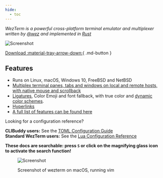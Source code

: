 ```yaml
---
hide:
  - toc
---
```


*WezTerm is a powerful cross-platform terminal emulator and multiplexer written by <a href="https://github.com/wez/">@wez</a> and implemented in <a href="https://www.rust-lang.org/">Rust</a>*

![Screenshot](screenshots/wezterm-vday-screenshot.png)

[Download :material-tray-arrow-down:](installation.md){ .md-button }

## Features

* Runs on Linux, macOS, Windows 10, FreeBSD and NetBSD
* [Multiplex terminal panes, tabs and windows on local and remote hosts, with native mouse and scrollback](multiplexing.md)
* <a href="https://github.com/tonsky/FiraCode#fira-code-monospaced-font-with-programming-ligatures">Ligatures</a>, Color Emoji and font fallback, with true color and [dynamic color schemes](config/appearance.md).
* [Hyperlinks](hyperlinks.md)
* [A full list of features can be found here](features.md)

Looking for a configuration reference? 

**CLIBuddy users:** See the [TOML Configuration Guide](config/toml-config.md)  
**Standard WezTerm users:** See the [Lua Configuration Reference](config/files.md)

**These docs are searchable: press `S` or click on the magnifying glass icon
to activate the search function!**

<figure markdown>

![Screenshot](screenshots/two.png)

<figcaption>Screenshot of wezterm on macOS, running vim</figcaption>
</figure>
